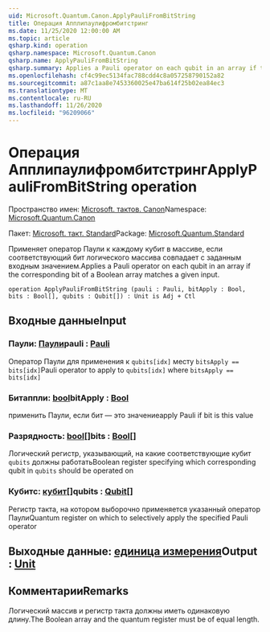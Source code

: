 ```yaml
---
uid: Microsoft.Quantum.Canon.ApplyPauliFromBitString
title: Операция Апплипаулифромбитстринг
ms.date: 11/25/2020 12:00:00 AM
ms.topic: article
qsharp.kind: operation
qsharp.namespace: Microsoft.Quantum.Canon
qsharp.name: ApplyPauliFromBitString
qsharp.summary: Applies a Pauli operator on each qubit in an array if the corresponding bit of a Boolean array matches a given input.
ms.openlocfilehash: cf4c99ec5134fac788cdd4c8a057258790152a82
ms.sourcegitcommit: a87c1aa8e7453360025e47ba614f25b02ea84ec3
ms.translationtype: MT
ms.contentlocale: ru-RU
ms.lasthandoff: 11/26/2020
ms.locfileid: "96209066"
---
```

# <a name="applypaulifrombitstring-operation"></a><span data-ttu-id="d5056-102">Операция Апплипаулифромбитстринг</span><span class="sxs-lookup"><span data-stu-id="d5056-102">ApplyPauliFromBitString operation</span></span>

<span data-ttu-id="d5056-103">Пространство имен: [Microsoft. тактов. Canon](xref:Microsoft.Quantum.Canon)</span><span class="sxs-lookup"><span data-stu-id="d5056-103">Namespace: [Microsoft.Quantum.Canon](xref:Microsoft.Quantum.Canon)</span></span>

<span data-ttu-id="d5056-104">Пакет: [Microsoft. такт. Standard](https://nuget.org/packages/Microsoft.Quantum.Standard)</span><span class="sxs-lookup"><span data-stu-id="d5056-104">Package: [Microsoft.Quantum.Standard](https://nuget.org/packages/Microsoft.Quantum.Standard)</span></span>


<span data-ttu-id="d5056-105">Применяет оператор Паули к каждому кубит в массиве, если соответствующий бит логического массива совпадает с заданным входным значением.</span><span class="sxs-lookup"><span data-stu-id="d5056-105">Applies a Pauli operator on each qubit in an array if the corresponding bit of a Boolean array matches a given input.</span></span>

```qsharp
operation ApplyPauliFromBitString (pauli : Pauli, bitApply : Bool, bits : Bool[], qubits : Qubit[]) : Unit is Adj + Ctl
```


## <a name="input"></a><span data-ttu-id="d5056-106">Входные данные</span><span class="sxs-lookup"><span data-stu-id="d5056-106">Input</span></span>

### <a name="pauli--pauli"></a><span data-ttu-id="d5056-107">Паули: [Паули](xref:microsoft.quantum.lang-ref.pauli)</span><span class="sxs-lookup"><span data-stu-id="d5056-107">pauli : [Pauli](xref:microsoft.quantum.lang-ref.pauli)</span></span>

<span data-ttu-id="d5056-108">Оператор Паули для применения к `qubits[idx]` месту `bitsApply == bits[idx]`</span><span class="sxs-lookup"><span data-stu-id="d5056-108">Pauli operator to apply to `qubits[idx]` where `bitsApply == bits[idx]`</span></span>


### <a name="bitapply--bool"></a><span data-ttu-id="d5056-109">Битаппли: [bool](xref:microsoft.quantum.lang-ref.bool)</span><span class="sxs-lookup"><span data-stu-id="d5056-109">bitApply : [Bool](xref:microsoft.quantum.lang-ref.bool)</span></span>

<span data-ttu-id="d5056-110">применить Паули, если бит — это значение</span><span class="sxs-lookup"><span data-stu-id="d5056-110">apply Pauli if bit is this value</span></span>


### <a name="bits--bool"></a><span data-ttu-id="d5056-111">Разрядность: [bool](xref:microsoft.quantum.lang-ref.bool)[]</span><span class="sxs-lookup"><span data-stu-id="d5056-111">bits : [Bool](xref:microsoft.quantum.lang-ref.bool)[]</span></span>

<span data-ttu-id="d5056-112">Логический регистр, указывающий, на какие соответствующие кубит `qubits` должны работать</span><span class="sxs-lookup"><span data-stu-id="d5056-112">Boolean register specifying which corresponding qubit in `qubits` should be operated on</span></span>


### <a name="qubits--qubit"></a><span data-ttu-id="d5056-113">Кубитс: [кубит](xref:microsoft.quantum.lang-ref.qubit)[]</span><span class="sxs-lookup"><span data-stu-id="d5056-113">qubits : [Qubit](xref:microsoft.quantum.lang-ref.qubit)[]</span></span>

<span data-ttu-id="d5056-114">Регистр такта, на котором выборочно применяется указанный оператор Паули</span><span class="sxs-lookup"><span data-stu-id="d5056-114">Quantum register on which to selectively apply the specified Pauli operator</span></span>



## <a name="output--unit"></a><span data-ttu-id="d5056-115">Выходные данные: [единица измерения](xref:microsoft.quantum.lang-ref.unit)</span><span class="sxs-lookup"><span data-stu-id="d5056-115">Output : [Unit](xref:microsoft.quantum.lang-ref.unit)</span></span>



## <a name="remarks"></a><span data-ttu-id="d5056-116">Комментарии</span><span class="sxs-lookup"><span data-stu-id="d5056-116">Remarks</span></span>

<span data-ttu-id="d5056-117">Логический массив и регистр такта должны иметь одинаковую длину.</span><span class="sxs-lookup"><span data-stu-id="d5056-117">The Boolean array and the quantum register must be of equal length.</span></span>